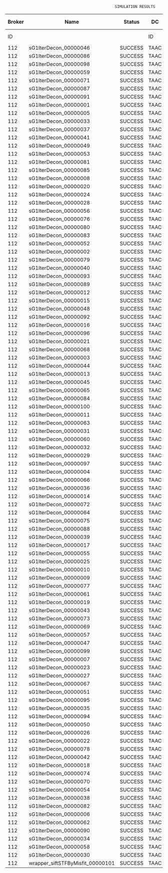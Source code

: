 

                                                     SIMULATION RESULTS

|Broker|         Name         | Status|  DC  |Host|Host PEs |VM|   VM PEs|   VM MIPS|ActivityLen|StartTime|FinishTime|ExecTime
|------|----------------------|-------|------|----|---------|--|---------|----------|-----------|---------|----------|--------
|    ID|                      |       |    ID|  ID|CPU cores|ID|CPU cores|        MI|         MI|  Seconds|   Seconds| Seconds
|   112| sG1IterDecon_00000046|SUCCESS|  TAAC|   0|       12|449|        2|    1000.0|      56150| 130265.9|  130969.7|   703.8
|   112| sG1IterDecon_00000086|SUCCESS|  TAAC|   0|       12|449|        2|    1000.0|      56150| 130265.9|  130969.7|   703.8
|   112| sG1IterDecon_00000098|SUCCESS|  TAAC|   0|       12|449|        2|    1000.0|      56150| 130265.9|  130969.7|   703.8
|   112| sG1IterDecon_00000059|SUCCESS|  TAAC|   1|       12|450|        2|    1000.0|      56150| 130265.9|  130969.7|   703.8
|   112| sG1IterDecon_00000071|SUCCESS|  TAAC|   1|       12|450|        2|    1000.0|      56150| 130265.9|  130969.7|   703.8
|   112| sG1IterDecon_00000087|SUCCESS|  TAAC|   1|       12|450|        2|    1000.0|      56150| 130265.9|  130969.7|   703.8
|   112| sG1IterDecon_00000091|SUCCESS|  TAAC|   1|       12|450|        2|    1000.0|      56150| 130265.9|  130969.7|   703.8
|   112| sG1IterDecon_00000001|SUCCESS|  TAAC|   2|       12|448|        2|    1000.0|      56150| 130265.9|  130969.7|   703.8
|   112| sG1IterDecon_00000005|SUCCESS|  TAAC|   2|       12|448|        2|    1000.0|      56150| 130265.9|  130969.7|   703.8
|   112| sG1IterDecon_00000033|SUCCESS|  TAAC|   2|       12|448|        2|    1000.0|      56150| 130265.9|  130969.7|   703.8
|   112| sG1IterDecon_00000037|SUCCESS|  TAAC|   2|       12|448|        2|    1000.0|      56150| 130265.9|  130969.7|   703.8
|   112| sG1IterDecon_00000041|SUCCESS|  TAAC|   2|       12|448|        2|    1000.0|      56150| 130265.9|  130969.7|   703.8
|   112| sG1IterDecon_00000049|SUCCESS|  TAAC|   2|       12|448|        2|    1000.0|      56150| 130265.9|  130969.7|   703.8
|   112| sG1IterDecon_00000053|SUCCESS|  TAAC|   2|       12|448|        2|    1000.0|      56150| 130265.9|  130969.7|   703.8
|   112| sG1IterDecon_00000081|SUCCESS|  TAAC|   2|       12|448|        2|    1000.0|      56150| 130265.9|  130969.7|   703.8
|   112| sG1IterDecon_00000085|SUCCESS|  TAAC|   2|       12|448|        2|    1000.0|      56150| 130265.9|  130969.7|   703.8
|   112| sG1IterDecon_00000008|SUCCESS|  TAAC|   2|       12|451|        2|    1000.0|      56150| 130265.9|  130969.7|   703.8
|   112| sG1IterDecon_00000020|SUCCESS|  TAAC|   2|       12|451|        2|    1000.0|      56150| 130265.9|  130969.7|   703.8
|   112| sG1IterDecon_00000024|SUCCESS|  TAAC|   2|       12|451|        2|    1000.0|      56150| 130265.9|  130969.7|   703.8
|   112| sG1IterDecon_00000028|SUCCESS|  TAAC|   2|       12|451|        2|    1000.0|      56150| 130265.9|  130969.7|   703.8
|   112| sG1IterDecon_00000056|SUCCESS|  TAAC|   2|       12|451|        2|    1000.0|      56150| 130265.9|  130969.7|   703.8
|   112| sG1IterDecon_00000076|SUCCESS|  TAAC|   2|       12|451|        2|    1000.0|      56150| 130265.9|  130969.7|   703.8
|   112| sG1IterDecon_00000080|SUCCESS|  TAAC|   2|       12|451|        2|    1000.0|      56150| 130265.9|  130969.7|   703.8
|   112| sG1IterDecon_00000083|SUCCESS|  TAAC|   1|       12|450|        2|    1000.0|      59381| 130265.9|  131003.9|   737.9
|   112| sG1IterDecon_00000052|SUCCESS|  TAAC|   2|       12|451|        2|    1000.0|      61375| 130265.9|  131016.9|   751.0
|   112| sG1IterDecon_00000002|SUCCESS|  TAAC|   0|       12|449|        2|    1000.0|      60450| 130265.9|  131017.7|   751.7
|   112| sG1IterDecon_00000079|SUCCESS|  TAAC|   1|       12|450|        2|    1000.0|      83667| 130265.9|  131246.8|   980.9
|   112| sG1IterDecon_00000040|SUCCESS|  TAAC|   2|       12|451|        2|    1000.0|      91200| 130265.9|  131272.0|  1006.1
|   112| sG1IterDecon_00000093|SUCCESS|  TAAC|   2|       12|448|        2|    1000.0|      96311| 130265.9|  131291.3|  1025.3
|   112| sG1IterDecon_00000089|SUCCESS|  TAAC|   2|       12|448|        2|    1000.0|     115702| 130265.9|  131437.3|  1171.3
|   112| sG1IterDecon_00000012|SUCCESS|  TAAC|   2|       12|451|        2|    1000.0|     117306| 130265.9|  131481.1|  1215.1
|   112| sG1IterDecon_00000015|SUCCESS|  TAAC|   1|       12|450|        2|    1000.0|     115126| 130265.9|  131546.8|  1280.9
|   112| sG1IterDecon_00000048|SUCCESS|  TAAC|   2|       12|451|        2|    1000.0|     131219| 130265.9|  131585.8|  1319.8
|   112| sG1IterDecon_00000092|SUCCESS|  TAAC|   2|       12|451|        2|    1000.0|     135995| 130265.9|  131619.5|  1353.5
|   112| sG1IterDecon_00000016|SUCCESS|  TAAC|   2|       12|451|        2|    1000.0|     144034| 130265.9|  131672.0|  1406.1
|   112| sG1IterDecon_00000096|SUCCESS|  TAAC|   2|       12|451|        2|    1000.0|     146964| 130265.9|  131689.7|  1423.8
|   112| sG1IterDecon_00000021|SUCCESS|  TAAC|   2|       12|448|        2|    1000.0|     156382| 130265.9|  131724.0|  1458.0
|   112| sG1IterDecon_00000068|SUCCESS|  TAAC|   2|       12|451|        2|    1000.0|     162933| 130265.9|  131778.1|  1512.1
|   112| sG1IterDecon_00000003|SUCCESS|  TAAC|   1|       12|450|        2|    1000.0|     143490| 130265.9|  131802.6|  1536.6
|   112| sG1IterDecon_00000044|SUCCESS|  TAAC|   2|       12|451|        2|    1000.0|     168756| 130265.9|  131807.1|  1541.2
|   112| sG1IterDecon_00000013|SUCCESS|  TAAC|   2|       12|448|        2|    1000.0|     173487| 130265.9|  131835.9|  1570.0
|   112| sG1IterDecon_00000045|SUCCESS|  TAAC|   2|       12|448|        2|    1000.0|     193935| 130265.9|  131959.1|  1693.2
|   112| sG1IterDecon_00000065|SUCCESS|  TAAC|   2|       12|448|        2|    1000.0|     195345| 130265.9|  131967.0|  1701.0
|   112| sG1IterDecon_00000084|SUCCESS|  TAAC|   2|       12|451|        2|    1000.0|     231134| 130265.9|  132088.3|  1822.3
|   112| sG1IterDecon_00000100|SUCCESS|  TAAC|   2|       12|451|        2|    1000.0|     237950| 130265.9|  132115.6|  1849.6
|   112| sG1IterDecon_00000011|SUCCESS|  TAAC|   1|       12|450|        2|    1000.0|     182930| 130265.9|  132140.0|  1874.1
|   112| sG1IterDecon_00000063|SUCCESS|  TAAC|   1|       12|450|        2|    1000.0|     188230| 130265.9|  132182.5|  1916.6
|   112| sG1IterDecon_00000031|SUCCESS|  TAAC|   1|       12|450|        2|    1000.0|     190673| 130265.9|  132200.9|  1935.0
|   112| sG1IterDecon_00000060|SUCCESS|  TAAC|   2|       12|451|        2|    1000.0|     265578| 130265.9|  132212.5|  1946.6
|   112| sG1IterDecon_00000032|SUCCESS|  TAAC|   2|       12|451|        2|    1000.0|     270491| 130265.9|  132227.3|  1961.4
|   112| sG1IterDecon_00000029|SUCCESS|  TAAC|   2|       12|448|        2|    1000.0|     252025| 130265.9|  132250.6|  1984.6
|   112| sG1IterDecon_00000097|SUCCESS|  TAAC|   2|       12|448|        2|    1000.0|     274532| 130265.9|  132352.0|  2086.1
|   112| sG1IterDecon_00000004|SUCCESS|  TAAC|   2|       12|451|        2|    1000.0|     334964| 130265.9|  132388.6|  2122.6
|   112| sG1IterDecon_00000066|SUCCESS|  TAAC|   0|       12|449|        2|    1000.0|     190704| 130265.9|  132390.1|  2124.2
|   112| sG1IterDecon_00000036|SUCCESS|  TAAC|   2|       12|451|        2|    1000.0|     337139| 130265.9|  132393.0|  2127.0
|   112| sG1IterDecon_00000014|SUCCESS|  TAAC|   0|       12|449|        2|    1000.0|     197394| 130265.9|  132457.1|  2191.1
|   112| sG1IterDecon_00000072|SUCCESS|  TAAC|   2|       12|451|        2|    1000.0|     387256| 130265.9|  132468.2|  2202.3
|   112| sG1IterDecon_00000064|SUCCESS|  TAAC|   2|       12|451|        2|    1000.0|     394582| 130265.9|  132475.6|  2209.7
|   112| sG1IterDecon_00000075|SUCCESS|  TAAC|   1|       12|450|        2|    1000.0|     234888| 130265.9|  132512.5|  2246.6
|   112| sG1IterDecon_00000088|SUCCESS|  TAAC|   2|       12|451|        2|    1000.0|     467079| 130265.9|  132548.0|  2282.1
|   112| sG1IterDecon_00000039|SUCCESS|  TAAC|   1|       12|450|        2|    1000.0|     244204| 130265.9|  132573.4|  2307.5
|   112| sG1IterDecon_00000017|SUCCESS|  TAAC|   2|       12|448|        2|    1000.0|     341331| 130265.9|  132619.2|  2353.3
|   112| sG1IterDecon_00000055|SUCCESS|  TAAC|   1|       12|450|        2|    1000.0|     255737| 130265.9|  132643.0|  2377.0
|   112| sG1IterDecon_00000025|SUCCESS|  TAAC|   2|       12|448|        2|    1000.0|     358800| 130265.9|  132680.7|  2414.7
|   112| sG1IterDecon_00000010|SUCCESS|  TAAC|   0|       12|449|        2|    1000.0|     225339| 130265.9|  132723.6|  2457.7
|   112| sG1IterDecon_00000009|SUCCESS|  TAAC|   2|       12|448|        2|    1000.0|     391043| 130265.9|  132777.5|  2511.5
|   112| sG1IterDecon_00000077|SUCCESS|  TAAC|   2|       12|448|        2|    1000.0|     424669| 130265.9|  132861.5|  2595.6
|   112| sG1IterDecon_00000061|SUCCESS|  TAAC|   2|       12|448|        2|    1000.0|     449668| 130265.9|  132911.6|  2645.7
|   112| sG1IterDecon_00000019|SUCCESS|  TAAC|   1|       12|450|        2|    1000.0|     310565| 130265.9|  132946.1|  2680.2
|   112| sG1IterDecon_00000043|SUCCESS|  TAAC|   1|       12|450|        2|    1000.0|     315524| 130265.9|  132970.9|  2705.0
|   112| sG1IterDecon_00000073|SUCCESS|  TAAC|   2|       12|448|        2|    1000.0|     514833| 130265.9|  133009.4|  2743.5
|   112| sG1IterDecon_00000069|SUCCESS|  TAAC|   2|       12|448|        2|    1000.0|     517533| 130265.9|  133012.2|  2746.3
|   112| sG1IterDecon_00000057|SUCCESS|  TAAC|   2|       12|448|        2|    1000.0|     548071| 130265.9|  133042.8|  2776.8
|   112| sG1IterDecon_00000047|SUCCESS|  TAAC|   1|       12|450|        2|    1000.0|     378587| 130265.9|  133255.0|  2989.0
|   112| sG1IterDecon_00000099|SUCCESS|  TAAC|   1|       12|450|        2|    1000.0|     388369| 130265.9|  133294.1|  3028.2
|   112| sG1IterDecon_00000007|SUCCESS|  TAAC|   1|       12|450|        2|    1000.0|     417184| 130265.9|  133395.3|  3129.4
|   112| sG1IterDecon_00000023|SUCCESS|  TAAC|   1|       12|450|        2|    1000.0|     440432| 130265.9|  133465.1|  3199.2
|   112| sG1IterDecon_00000027|SUCCESS|  TAAC|   1|       12|450|        2|    1000.0|     452997| 130265.9|  133496.6|  3230.6
|   112| sG1IterDecon_00000067|SUCCESS|  TAAC|   1|       12|450|        2|    1000.0|     473732| 130265.9|  133538.1|  3272.2
|   112| sG1IterDecon_00000051|SUCCESS|  TAAC|   1|       12|450|        2|    1000.0|     478427| 130265.9|  133545.2|  3279.2
|   112| sG1IterDecon_00000095|SUCCESS|  TAAC|   1|       12|450|        2|    1000.0|     485151| 130265.9|  133551.8|  3285.9
|   112| sG1IterDecon_00000035|SUCCESS|  TAAC|   1|       12|450|        2|    1000.0|     493480| 130265.9|  133560.3|  3294.3
|   112| sG1IterDecon_00000094|SUCCESS|  TAAC|   0|       12|449|        2|    1000.0|     318396| 130265.9|  133562.3|  3296.4
|   112| sG1IterDecon_00000050|SUCCESS|  TAAC|   0|       12|449|        2|    1000.0|     318735| 130265.9|  133565.2|  3299.3
|   112| sG1IterDecon_00000026|SUCCESS|  TAAC|   0|       12|449|        2|    1000.0|     322630| 130265.9|  133596.4|  3330.5
|   112| sG1IterDecon_00000022|SUCCESS|  TAAC|   0|       12|449|        2|    1000.0|     357190| 130265.9|  133856.7|  3590.8
|   112| sG1IterDecon_00000078|SUCCESS|  TAAC|   0|       12|449|        2|    1000.0|     360476| 130265.9|  133879.9|  3613.9
|   112| sG1IterDecon_00000042|SUCCESS|  TAAC|   0|       12|449|        2|    1000.0|     368699| 130265.9|  133933.6|  3667.7
|   112| sG1IterDecon_00000018|SUCCESS|  TAAC|   0|       12|449|        2|    1000.0|     414263| 130265.9|  134208.1|  3942.2
|   112| sG1IterDecon_00000074|SUCCESS|  TAAC|   0|       12|449|        2|    1000.0|     424552| 130265.9|  134265.0|  3999.1
|   112| sG1IterDecon_00000070|SUCCESS|  TAAC|   0|       12|449|        2|    1000.0|     448310| 130265.9|  134383.7|  4117.8
|   112| sG1IterDecon_00000054|SUCCESS|  TAAC|   0|       12|449|        2|    1000.0|     450508| 130265.9|  134393.7|  4127.8
|   112| sG1IterDecon_00000038|SUCCESS|  TAAC|   0|       12|449|        2|    1000.0|     477933| 130265.9|  134503.4|  4237.4
|   112| sG1IterDecon_00000082|SUCCESS|  TAAC|   0|       12|449|        2|    1000.0|     479541| 130265.9|  134509.1|  4243.2
|   112| sG1IterDecon_00000006|SUCCESS|  TAAC|   0|       12|449|        2|    1000.0|     495411| 130265.9|  134556.8|  4290.9
|   112| sG1IterDecon_00000062|SUCCESS|  TAAC|   0|       12|449|        2|    1000.0|     512294| 130265.9|  134599.0|  4333.1
|   112| sG1IterDecon_00000090|SUCCESS|  TAAC|   0|       12|449|        2|    1000.0|     525791| 130265.9|  134626.1|  4360.1
|   112| sG1IterDecon_00000034|SUCCESS|  TAAC|   0|       12|449|        2|    1000.0|     550026| 130265.9|  134662.4|  4396.5
|   112| sG1IterDecon_00000058|SUCCESS|  TAAC|   0|       12|449|        2|    1000.0|     559233| 130265.9|  134671.6|  4405.7
|   112| sG1IterDecon_00000030|SUCCESS|  TAAC|   0|       12|449|        2|    1000.0|     560188| 130265.9|  134672.7|  4406.7
|   112|wrapper_siftSTFByMisfit_00000101|SUCCESS|  TAAC|   2|       12|448|        2|    1000.0|      13510| 134672.7|  134686.3|    13.6

